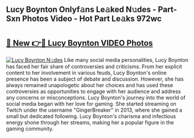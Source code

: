 ## Lucy Boynton Onlyf𝚊ns Le𝚊ked N𝚞des - Part-Sxn Photos Video - Hot Part Le𝚊ks 972wc

# <h2><a href="http://ab95296.deff.icu/?id=Lucy+Boynton">🔗 New 👉🔴 Lucy Boynton VIDEO Photos</a></h2>

[![Lucy Boynton N𝚞des](https://i.imgur.com/rIISA9y.gif)](http://ab95296.deff.icu/?id=Lucy+Boynton)
Like many social media personalities, Lucy Boynton has faced her fair share of controversies and criticisms. From her explicit content to her involvement in various feuds, Lucy Boynton's online presence has been a subject of debate and discussion. However, she has always remained unapologetic about her choices and has used these controversies as opportunities to engage with her audience and address any concerns or misconceptions. Lucy Boynton's journey into the world of social media began with her love for gaming. She started streaming on Twitch under the username "GingerBreaker" in 2013, where she gained a small but dedicated following. Lucy Boynton's charisma and infectious energy shone through her streams, making her a popular figure in the gaming community.
